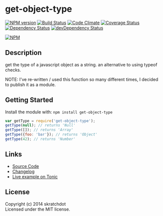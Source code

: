 # get-object-type

[![NPM version](https://badge.fury.io/js/get-object-type.svg)](http://badge.fury.io/js/get-object-type)
[![Build Status](https://travis-ci.org/skratchdot/get-object-type.png?branch=master)](https://travis-ci.org/skratchdot/get-object-type)
[![Code Climate](https://codeclimate.com/github/skratchdot/get-object-type.png)](https://codeclimate.com/github/skratchdot/get-object-type)
[![Coverage Status](https://coveralls.io/repos/skratchdot/get-object-type/badge.svg?branch=master&service=github)](https://coveralls.io/github/skratchdot/get-object-type?branch=master)
[![Dependency Status](https://david-dm.org/skratchdot/get-object-type.svg)](https://david-dm.org/skratchdot/get-object-type)
[![devDependency Status](https://david-dm.org/skratchdot/get-object-type/dev-status.svg)](https://david-dm.org/skratchdot/get-object-type#info=devDependencies)

[![NPM](https://nodei.co/npm/get-object-type.png)](https://npmjs.org/package/get-object-type)


## Description

get the type of a javascript object as a string.  an alternative to using typeof checks.

NOTE: I've re-written / used this function so many different times, I decided to publish it
as a module.

## Getting Started

Install the module with: `npm install get-object-type`

```javascript
var getType = require('get-object-type');
getType(null); // returns 'Null'
getType([]); // returns 'Array'
getType({foo: 'bar'}); // returns 'Object'
getType(42); // returns 'Number'
```


## Links

- [Source Code](https://github.com/skratchdot/get-object-type)
- [Changelog](https://github.com/skratchdot/get-object-type/blob/master/CHANGELOG.md)
- [Live example on Tonic](https://tonicdev.com/npm/get-object-type)


## License

Copyright (c) 2014 skratchdot  
Licensed under the MIT license.
